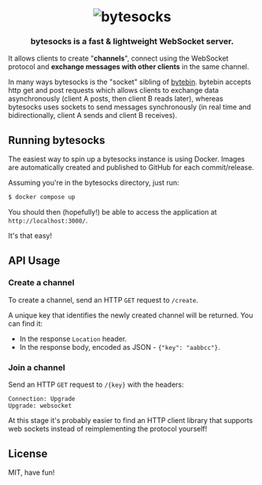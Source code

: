 <h1 align="center">
	<img
		alt="bytesocks"
		src="https://i.imgur.com/hZy89YS.png">
</h1>

<h3 align="center">
  bytesocks is a fast & lightweight WebSocket server.
</h3>

It allows clients to create "**channels**", connect using the WebSocket protocol and **exchange messages with other clients** in the same channel.

In many ways bytesocks is the "socket" sibling of [bytebin](https://github.com/lucko/bytebin). bytebin accepts http get and post requests which allows clients to exchange data asynchronously (client A posts, then client B reads later), whereas bytesocks uses sockets to send messages synchronously (in real time and bidirectionally, client A sends and client B receives).


## Running bytesocks

The easiest way to spin up a bytesocks instance is using Docker. Images are automatically created and published to GitHub for each commit/release.

Assuming you're in the bytesocks directory, just run:
```bash
$ docker compose up
```

You should then (hopefully!) be able to access the application at `http://localhost:3000/`.

It's that easy!

## API Usage

### Create a channel

To create a channel, send an HTTP `GET` request to `/create`.

A unique key that identifies the newly created channel will be returned. You can find it:
* In the response `Location` header.
* In the response body, encoded as JSON - `{"key": "aabbcc"}`.

### Join a channel

Send an HTTP `GET` request to `/{key}` with the headers:
```
Connection: Upgrade
Upgrade: websocket
```

At this stage it's probably easier to find an HTTP client library that supports web sockets instead of reimplementing the protocol yourself!

## License
MIT, have fun!
